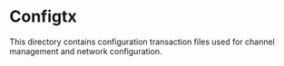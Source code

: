 # Configtx
This directory contains configuration transaction files used for channel management and network configuration.
